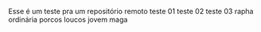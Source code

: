 Esse é um teste pra um repositório remoto 
teste 01 
teste 02 
teste 03
rapha ordinária 
porcos loucos 
jovem maga 

